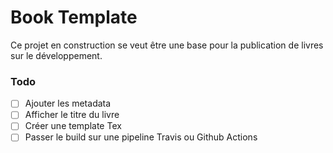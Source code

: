 # Book Template

Ce projet en construction se veut être une base pour la publication de livres sur le développement.

### Todo

- [ ] Ajouter les metadata
- [ ] Afficher le titre du livre
- [ ] Créer une template Tex
- [ ] Passer le build sur une pipeline Travis ou Github Actions
